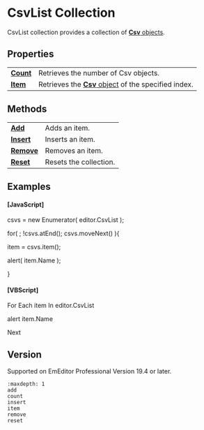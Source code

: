 # CsvList Collection

CsvList collection provides a collection of [**Csv** objects](../csv/index).

## Properties

|     |     |
| --- | --- |
| **[Count](count)** | Retrieves the number of Csv objects. |
| **[Item](item)** | Retrieves the [**Csv** object](../csv/index) of the specified index. |

## Methods

|     |     |
| --- | --- |
| **[Add](add)** | Adds an item. |
| [**Insert**](insert) | Inserts an item. |
| **[Remove](remove)** | Removes an item. |
| [**Reset**](reset) | Resets the collection. |

## Examples

#### \[JavaScript\]

csvs = new Enumerator( editor.CsvList );

for( ; !csvs.atEnd(); csvs.moveNext() ){

item = csvs.item();

alert( item.Name );

}

#### \[VBScript\]

For Each item In editor.CsvList

alert item.Name

Next

## Version

Supported on EmEditor Professional Version 19.4 or later.


```{toctree}
:maxdepth: 1
add
count
insert
item
remove
reset
```
